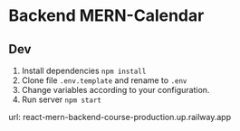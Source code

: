 # Backend MERN-Calendar 

## Dev

1. Install dependencies `npm install`
2. Clone file `.env.template` and rename to `.env`
3. Change variables according to your configuration.
4. Run server `npm start`


url: react-mern-backend-course-production.up.railway.app
